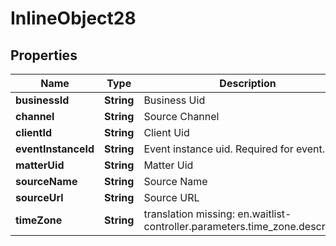 

# InlineObject28


## Properties

Name | Type | Description | Notes
------------ | ------------- | ------------- | -------------
**businessId** | **String** | Business Uid | 
**channel** | **String** | Source Channel |  [optional]
**clientId** | **String** | Client Uid |  [optional]
**eventInstanceId** | **String** | Event instance uid. Required for event. |  [optional]
**matterUid** | **String** | Matter Uid |  [optional]
**sourceName** | **String** | Source Name |  [optional]
**sourceUrl** | **String** | Source URL |  [optional]
**timeZone** | **String** | translation missing: en.waitlist-controller.parameters.time_zone.description |  [optional]



